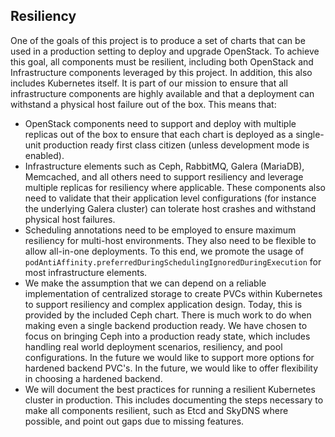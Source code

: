 ## Resiliency

One of the goals of this project is to produce a set of charts that can be used in a production setting to deploy and upgrade OpenStack.  To achieve this goal, all components must be resilient, including both OpenStack and Infrastructure components leveraged by this project.  In addition, this also includes Kubernetes itself.  It is part of our mission to ensure that all infrastructure components are highly available and that a deployment can withstand a physical host failure out of the box. This means that:

- OpenStack components need to support and deploy with multiple replicas out of the box to ensure that each chart is deployed as a single-unit production ready first class citizen (unless development mode is enabled).
- Infrastructure elements such as Ceph, RabbitMQ, Galera (MariaDB), Memcached, and all others need to support resiliency and leverage multiple replicas for resiliency where applicable.  These components also need to validate that their application level configurations (for instance the underlying Galera cluster) can tolerate host crashes and withstand physical host failures.
- Scheduling annotations need to be employed to ensure maximum resiliency for multi-host environments.  They also need to be flexible to allow all-in-one deployments.  To this end, we promote the usage of `podAntiAffinity.preferredDuringSchedulingIgnoredDuringExecution` for most infrastructure elements.
- We make the assumption that we can depend on a reliable implementation of centralized storage to create PVCs within Kubernetes to support resiliency and complex application design.  Today, this is provided by the included Ceph chart. There is much work to do when making even a single backend production ready. We have chosen to focus on bringing Ceph into a production ready state, which includes handling real world deployment scenarios, resiliency, and pool configurations. In the future we would like to support more options for hardened backend PVC's. In the future, we would like to offer flexibility in choosing a hardened backend.
- We will document the best practices for running a resilient Kubernetes cluster in production.  This includes documenting the steps necessary to make all components resilient, such as Etcd and SkyDNS where possible, and point out gaps due to missing features.
